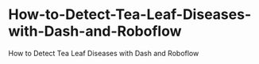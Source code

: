 # How-to-Detect-Tea-Leaf-Diseases-with-Dash-and-Roboflow
How to Detect Tea Leaf Diseases with Dash and Roboflow
